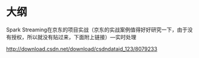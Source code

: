 
# 大纲


Spark Streaming在京东的项目实战（京东的实战案例值得好好研究一下，由于没有授权，所以就没有贴过来，下面附上链接）—实时处理

http://download.csdn.net/download/csdndataid_123/8079233
